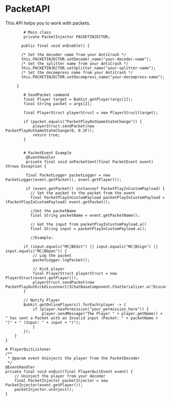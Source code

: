 # PacketAPI
This API helps you to work with packets.



            # Main class
            private PacketInjector PACKETINJECTOR;

           public final void onEnable() {

           /* Set the decoder name from your AntiCrash */
           this.PACKETINJECTOR.setDecoder_name("your-decoder-name");
           /* Set the splitter name from your AntiCrash */
           this.PACKETINJECTOR.setSplitter_name("your-splitter-name");
           /* Set the decompress name from your AntiCrash */
           this.PACKETINJECTOR.setDecompress_name("your-decompress-name");

         }

            # SendPacket command
            final Player target = Bukkit.getPlayer(args[1]);
            final String packet = args[2];

            final PlayerStruct playerStruct = new PlayerStruct(target);

            if (packet.equals("PacketPlayOutGameStateChange")) {
                playerStruct.sendPacket(new PacketPlayOutGameStateChange(0, 0.1F));
                return true;
            }
            
            
            # PacketEvent Example
             @EventHandler
             private final void onPacketSent(final PacketEvent event) throws Exception {

             final PacketLogger packetLogger = new PacketLogger(event.getPacket(), event.getPlayer());

             if (event.getPacket() instanceof PacketPlayInCustomPayload) {
               // Set the packet to the packet from the event
               final PacketPlayInCustomPayload packetPlayInCustomPayload = (PacketPlayInCustomPayload) event.getPacket();

               //Get the packetName
               final String packetName = event.getPacketName();

               // Get the input from packetPlayInCustomPayload.a()
               final String input = packetPlayInCustomPayload.a();

               //Example:

            if (input.equals("MC|BEdit") || input.equals("MC|BSign") || input.equals("MC|BOpen")) {
                // Log the packet
                packetLogger.logPacket();

                // Kick player
                final PlayerStruct playerStruct = new PlayerStruct(event.getPlayer());
                playerStruct.sendPacket(new PacketPlayOutKickDisconnect(IChatBaseComponent.ChatSerializer.a("Disconnected!")));
            }

            // Notify Player
            Bukkit.getOnlinePlayers().forEach(player -> {
                if (player.hasPermission("your_permission_here")) {
                    player.sendMessage("The Player " + player.getName() + " has sent a Packet with an Invalid input (Packet: " + packetName + ")" + " (Input: " + input + ")");
                }
            });
        }
    }
    
    # PlayerQuitListener
    /**
     * @param event Uninjects the player from the PacketDecoder
     */
    @EventHandler
    private final void onQuit(final PlayerQuitEvent event) {
        // Uninject the player from your decoder
        final PacketInjector packetInjector = new PacketInjector(event.getPlayer());
        packetInjector.unInject();
    }
    
    
            
            
                       
       
